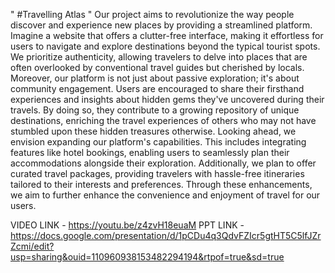 " #Travelling Atlas " 
Our project aims to revolutionize the way people discover and experience new places by providing a streamlined platform. Imagine a website that offers a clutter-free interface, making it effortless for users to navigate and explore destinations beyond the typical tourist spots. We prioritize authenticity, allowing travelers to delve into places that are often overlooked by conventional travel guides but cherished by locals.
Moreover, our platform is not just about passive exploration; it's about community engagement. Users are encouraged to share their firsthand experiences and insights about hidden gems they've uncovered during their travels. By doing so, they contribute to a growing repository of unique destinations, enriching the travel experiences of others who may not have stumbled upon these hidden treasures otherwise.
Looking ahead, we envision expanding our platform's capabilities. This includes integrating features like hotel bookings, enabling users to seamlessly plan their accommodations alongside their exploration. Additionally, we plan to offer curated travel packages, providing travelers with hassle-free itineraries tailored to their interests and preferences. Through these enhancements, we aim to further enhance the convenience and enjoyment of travel for our users.

VIDEO LINK - https://youtu.be/z4zvH18euaM
PPT LINK - https://docs.google.com/presentation/d/1pCDu4q3QdvFZIcr5gtHT5C5lfJZrZcmi/edit?usp=sharing&ouid=110960938153482294194&rtpof=true&sd=true
